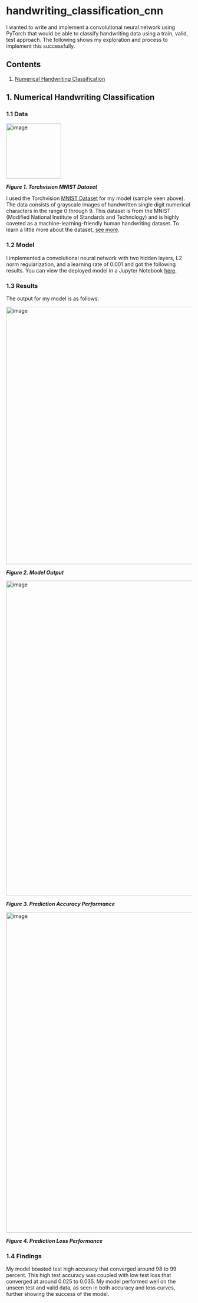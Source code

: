 # handwriting_classification_cnn

I wanted to write and implement a convolutional neural network using PyTorch that would be able to classify handwriting data using a train, valid, test approach. The following shows my exploration and process to implement this successfully.

## Contents

1. [Numerical Handwriting Classification](#1-numerical-handwriting-classification)

## 1. Numerical Handwriting Classification

### 1.1 Data
<img width="149" alt="image" src="https://github.com/austinfroste/handwriting_classification_cnn/assets/65328557/846a485b-b016-4f25-a276-2158a53ad270">

<em>**Figure 1. Torchvision MNIST Dataset**</em>

I used the Torchvision [MNIST Dataset](https://pytorch.org/vision/stable/generated/torchvision.datasets.MNIST.html#torchvision.datasets.MNIST) for my model (sample seen above). The data consists of grayscale images of handwritten single digit numerical characters in the range 0 through 9. This dataset is from the MNIST (Modified National Institute of Standards and Technology) and is highly coveted as a machine-learning-friendly human handwriting dataset. To learn a little more about the dataset, [see more](https://en.wikipedia.org/wiki/MNIST_database).


### 1.2 Model
I implemented a convolutional neural network with two hidden layers, L2 norm regularization, and a learning rate of 0.001 and got the following results. You can view the deployed model in a Jupyter Notebook [here](handwriting_classification_cnn.ipynb).

### 1.3 Results
The output for my model is as follows:

<img width="698" alt="image" src="https://github.com/austinfroste/handwriting_classification_cnn/assets/65328557/2bcd9f3d-1ec8-4e24-93f0-ed91f45c76f1">

<em>**Figure 2. Model Output**</em>

<img width="854" alt="image" src="https://github.com/austinfroste/handwriting_classification_cnn/assets/65328557/414b8a75-f2d6-473e-98f4-784a6751901b">

<em>**Figure 3. Prediction Accuracy Performance**</em>

<img width="869" alt="image" src="https://github.com/austinfroste/handwriting_classification_cnn/assets/65328557/67254d54-efbd-424a-ad4d-2f6747643c5b">

<em>**Figure 4. Prediction Loss Performance**</em>

### 1.4 Findings
My model boasted test high accuracy that converged around 98 to 99 percent. This high test accuracy was coupled with low test loss that converged at around 0.025 to 0.035. My model performed well on the unseen test and valid data, as seen in both accuracy and loss curves, further showing the success of the model.
